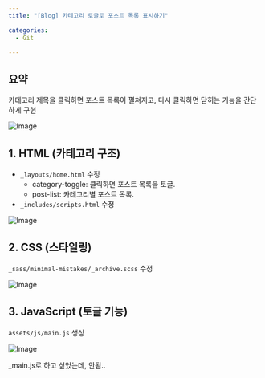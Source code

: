 ```yaml
---
title: "[Blog] 카테고리 토글로 포스트 목록 표시하기"

categories:
  - Git

---
```


## 요약
카테고리 제목을 클릭하면 포스트 목록이 펼쳐지고, 다시 클릭하면 닫히는 기능을 간단하게 구현

![Image](https://github.com/user-attachments/assets/b25ebf99-5f2d-4e81-9e96-eac2fa9a91dc)

## 1. HTML (카테고리 구조)
- `_layouts/home.html` 수정
  - category-toggle: 클릭하면 포스트 목록을 토글.
  - post-list: 카테고리별 포스트 목록.
- `_includes/scripts.html` 수정

![Image](https://github.com/user-attachments/assets/a97919ee-86f2-443a-9f51-6c08a75dec50)



## 2. CSS (스타일링)
`_sass/minimal-mistakes/_archive.scss` 수정

![Image](https://github.com/user-attachments/assets/b2464c99-7c44-41cb-bda6-e7ea4f358e0d)

## 3. JavaScript (토글 기능)
`assets/js/main.js` 생성

![Image](https://github.com/user-attachments/assets/c09b0290-74a3-4cf8-b2a9-7c3b4bbfc899)

_main.js로 하고 싶었는데, 안됨..